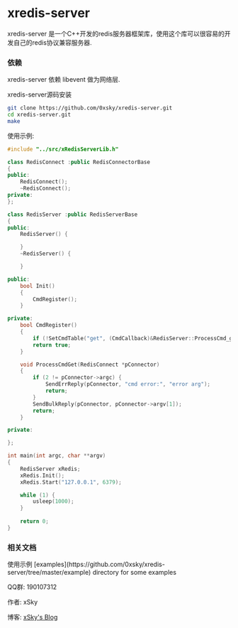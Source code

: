 xredis-server
======


xredis-server 是一个C++开发的redis服务器框架库，使用这个库可以很容易的开发自己的redis协议兼容服务器.


### 依赖
xredis-server 依赖 libevent 做为网络层.


xredis-server源码安装
```bash
git clone https://github.com/0xsky/xredis-server.git
cd xredis-server.git
make
```
使用示例:
```cpp
#include "../src/xRedisServerLib.h"

class RedisConnect :public RedisConnectorBase
{
public:
    RedisConnect();
    ~RedisConnect();
private:
};

class RedisServer :public RedisServerBase
{
public:
    RedisServer() {

    }
    ~RedisServer() {

    }

public:
    bool Init()
    {
        CmdRegister();
    }

private:
    bool CmdRegister()
    {
        if (!SetCmdTable("get", (CmdCallback)&RedisServer::ProcessCmd_get)) return false;
        return true;
    }

    void ProcessCmdGet(RedisConnect *pConnector)
    {
        if (2 != pConnector->argc) {
            SendErrReply(pConnector, "cmd error:", "error arg");
            return;
        }
        SendBulkReply(pConnector, pConnector->argv[1]);
        return;
    }

private:

};

int main(int argc, char **argv)
{
    RedisServer xRedis;
    xRedis.Init();
    xRedis.Start("127.0.0.1", 6379);

    while (1) {
        usleep(1000);
    }
    
    return 0;
}

```
### 相关文档

<p>使用示例 [examples](https://github.com/0xsky/xredis-server/tree/master/example) directory for some examples
<p>QQ群: 190107312

<p><p>作者: xSky        
<p>博客: <a href="http://www.0xsky.com/">xSky's Blog</a>
